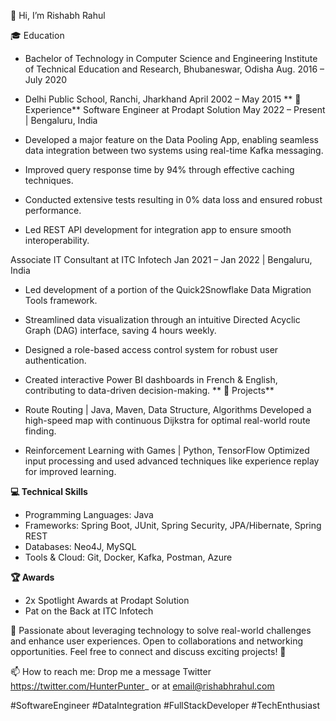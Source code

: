 👋 Hi, I’m Rishabh Rahul
<!--📞 8458015084 | 📧 email@rishabhrahul.com 
--->
🎓 Education
- Bachelor of Technology in Computer Science and Engineering
  Institute of Technical Education and Research, Bhubaneswar, Odisha
  Aug. 2016 – July 2020
  
- Delhi Public School, Ranchi, Jharkhand
  April 2002 – May 2015
**
💼 Experience**
Software Engineer at Prodapt Solution
May 2022 – Present | Bengaluru, India
- Developed a major feature on the Data Pooling App, enabling seamless data integration between two systems using real-time Kafka messaging.
- Improved query response time by 94% through effective caching techniques.
- Conducted extensive tests resulting in 0% data loss and ensured robust performance.
- Led REST API development for integration app to ensure smooth interoperability.

Associate IT Consultant at ITC Infotech
Jan 2021 – Jan 2022 | Bengaluru, India
- Led development of a portion of the Quick2Snowflake Data Migration Tools framework.
- Streamlined data visualization through an intuitive Directed Acyclic Graph (DAG) interface, saving 4 hours weekly.
- Designed a role-based access control system for robust user authentication.
- Created interactive Power BI dashboards in French & English, contributing to data-driven decision-making.
**
🚀 Projects**
- Route Routing | Java, Maven, Data Structure, Algorithms
  Developed a high-speed map with continuous Dijkstra for optimal real-world route finding.

- Reinforcement Learning with Games | Python, TensorFlow
  Optimized input processing and used advanced techniques like experience replay for improved learning.  

**💻 Technical Skills**
- Programming Languages: Java
- Frameworks: Spring Boot, JUnit, Spring Security, JPA/Hibernate, Spring REST
- Databases: Neo4J, MySQL
- Tools & Cloud: Git, Docker, Kafka, Postman, Azure

**🏆 Awards**
- 2x Spotlight Awards at Prodapt Solution
- Pat on the Back at ITC Infotech

🌱 Passionate about leveraging technology to solve real-world challenges and enhance user experiences. Open to collaborations and networking opportunities. Feel free to connect and discuss exciting projects! 🤝

📫 How to reach me: Drop me a message Twitter https://twitter.com/HunterPunter_  or at email@rishabhrahul.com

#SoftwareEngineer #DataIntegration #FullStackDeveloper #TechEnthusiast


<!---
rishabhrahulcom/rishabhrahulcom is a ✨ unique ✨ repository because its `README.md` (this file) appears on your GitHub profile.
You can click the Preview link to take a look at your changes.
--->
